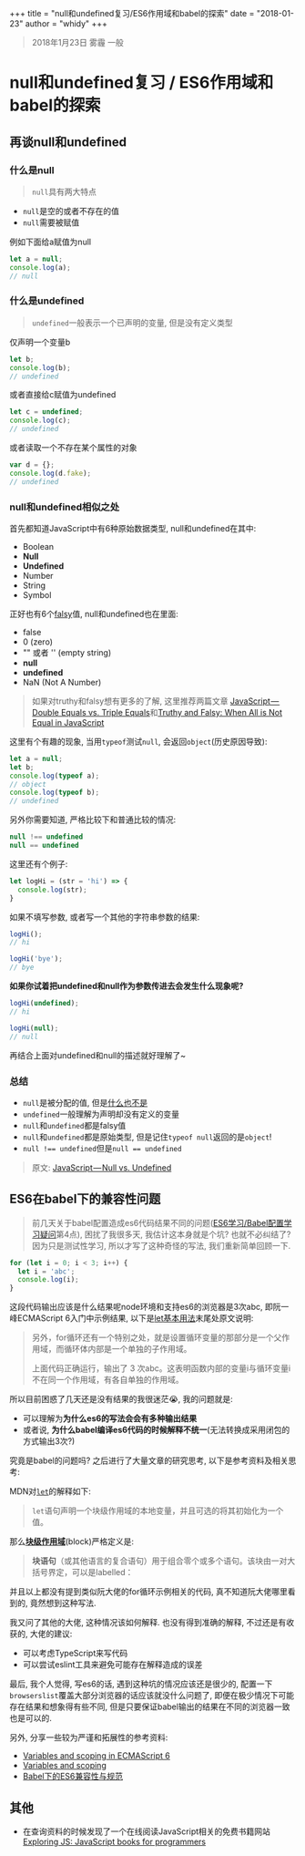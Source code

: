 +++
title = "null和undefined复习/ES6作用域和babel的探索"
date = "2018-01-23"
author = "whidy"
+++
> 2018年1月23日 雾霾 一般

# null和undefined复习 / ES6作用域和babel的探索

## 再谈null和undefined

### 什么是null

> `null`具有两大特点

* `null`是空的或者不存在的值
* `null`需要被赋值

例如下面给a赋值为null

```javascript
let a = null;
console.log(a);
// null
```

### 什么是undefined

> `undefined`一般表示一个已声明的变量, 但是没有定义类型

仅声明一个变量b

```javascript
let b;
console.log(b);
// undefined
```

或者直接给c赋值为undefined

```javascript
let c = undefined;
console.log(c);
// undefined
```

或者读取一个不存在某个属性的对象

```javascript
var d = {};
console.log(d.fake);
// undefined
```

### null和undefined相似之处

首先都知道JavaScript中有6种原始数据类型, null和undefined在其中:

* Boolean
* **Null**
* **Undefined**
* Number
* String
* Symbol

正好也有6个[falsy](https://developer.mozilla.org/zh-CN/docs/Glossary/Falsy)值, null和undefined也在里面:

* false
* 0 (zero)
* "" 或者 '' (empty string)
* **null**
* **undefined**
* NaN (Not A Number)

> 如果对truthy和falsy想有更多的了解, 这里推荐两篇文章 [JavaScript — Double Equals vs. Triple Equals](https://codeburst.io/javascript-double-equals-vs-triple-equals-61d4ce5a121a)和[Truthy and Falsy: When All is Not Equal in JavaScript](https://www.sitepoint.com/javascript-truthy-falsy/)

这里有个有趣的现象, 当用`typeof`测试`null`, 会返回`object`(历史原因导致):

```javascript
let a = null;
let b;
console.log(typeof a);
// object
console.log(typeof b);
// undefined
```

另外你需要知道, 严格比较下和普通比较的情况:

```javascript
null !== undefined
null == undefined
```

这里还有个例子:

```javascript
let logHi = (str = 'hi') => {
  console.log(str);
}
```

如果不填写参数, 或者写一个其他的字符串参数的结果:

```javascript
logHi();
// hi

logHi('bye');
// bye
```

**如果你试着把undefined和null作为参数传进去会发生什么现象呢?**

```javascript
logHi(undefined);
// hi

logHi(null);
// null
```

再结合上面对undefined和null的描述就好理解了~

### 总结

* `null`是被分配的值, 但是[什么也不是](https://stackoverflow.com/a/802371/3089701)
* `undefined`一般理解为声明却没有定义的变量
* `null`和`undefined`都是falsy值
* `null`和`undefined`都是原始类型, 但是记住`typeof null`返回的是`object`!
* `null !== undefined`但是`null == undefined`

> 原文: [JavaScript — Null vs. Undefined](https://codeburst.io/javascript-null-vs-undefined-20f955215a2)

## ES6在babel下的兼容性问题

> 前几天关于babel配置造成es6代码结果不同的问题([ES6学习/Babel配置学习疑问](https://github.com/whidy/daily/blob/master/posts/2018-01-19-es6-babel-markdown.md)第4点), 困扰了我很多天, 我估计这本身就是个坑? 也就不必纠结了? 因为只是测试性学习, 所以才写了这种奇怪的写法, 我们重新简单回顾一下.

```javascript
for (let i = 0; i < 3; i++) {
  let i = 'abc';
  console.log(i);
}
```

这段代码输出应该是什么结果呢node环境和支持es6的浏览器是3次abc, 即阮一峰ECMAScript 6入门中示例结果, 以下是[let基本用法](http://es6.ruanyifeng.com/?search=%E8%A7%A3%E6%9E%84&x=10&y=8#docs/let#%E5%9F%BA%E6%9C%AC%E7%94%A8%E6%B3%95)末尾处原文说明:

> 另外，for循环还有一个特别之处，就是设置循环变量的那部分是一个父作用域，而循环体内部是一个单独的子作用域。
>
> 上面代码正确运行，输出了 3 次abc。这表明函数内部的变量i与循环变量i不在同一个作用域，有各自单独的作用域。

所以目前困惑了几天还是没有结果的我很迷茫😭, 我的问题就是:

* 可以理解为**为什么es6的写法会会有多种输出结果**
* 或者说, **为什么babel编译es6代码的时候解释不统一**(无法转换成采用闭包的方式输出3次?)

究竟是babel的问题吗? 之后进行了大量文章的研究思考, 以下是参考资料及相关思考:

MDN对[`let`](https://developer.mozilla.org/zh-CN/docs/Web/JavaScript/Reference/Statements/let)的解释如下:

> `let`语句声明一个块级作用域的本地变量，并且可选的将其初始化为一个值。

那么[**块级作用域**](https://developer.mozilla.org/zh-CN/docs/Web/JavaScript/Reference/Statements/block)(block)严格定义是:

> **块语句**（或其他语言的复合语句）用于组合零个或多个语句。该块由一对大括号界定，可以是labelled：

并且以上都没有提到类似阮大佬的for循环示例相关的代码, 真不知道阮大佬哪里看到的, 竟然想到这种写法.

我又问了其他的大佬, 这种情况该如何解释. 也没有得到准确的解释, 不过还是有收获的, 大佬的建议:

* 可以考虑TypeScript来写代码
* 可以尝试eslint工具来避免可能存在解释造成的误差

最后, 我个人觉得, 写es6的话, 遇到这种坑的情况应该还是很少的, 配置一下`browserslist`覆盖大部分浏览器的话应该就没什么问题了, 即便在极少情况下可能存在结果和想象得有些不同, 但是只要保证babel输出的结果在不同的浏览器一致也是可以的.

另外, 分享一些较为严谨和拓展性的参考资料:

* [Variables and scoping in ECMAScript 6](http://2ality.com/2015/02/es6-scoping.html)
* [Variables and scoping](http://exploringjs.com/es6/ch_variables.html)
* [Babel下的ES6兼容性与规范](http://imweb.io/topic/561f9352883ae3ed25e400f5)

## 其他

* 在查询资料的时候发现了一个在线阅读JavaScript相关的免费书籍网站[Exploring JS: JavaScript books for programmers](http://exploringjs.com/)
